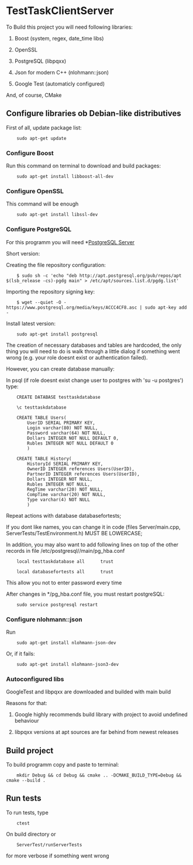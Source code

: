 # TestTaskClientServer
To Build this project you will need following libraries:

1. Boost (system, regex, date_time libs)

2. OpenSSL

3. PostgreSQL (libpqxx)

4. Json for modern C++ (nlohmann::json)

5. Google Test (automaticly configured)

And, of course, CMake
## Configure libraries ob Debian-like distributives

First of all, update package list:

```
    sudo apt-get update
```

### Configure Boost
Run this command on terminal to download  and build packages:
```
    sudo apt-get install libboost-all-dev
```

### Configure OpenSSL
This command will be enough
```
    sudo apt-get install libssl-dev
```

### Configure PostgreSQL
For this programm you will need *[PostgreSQL Server](https://www.postgresql.org/download/linux/)

Short version:

Creating the file repository configuration:
```
    $ sudo sh -c 'echo "deb http://apt.postgresql.org/pub/repos/apt $(lsb_release -cs)-pgdg main" > /etc/apt/sources.list.d/pgdg.list'

```

Importing the repository signing key:

```
    $ wget --quiet -O - https://www.postgresql.org/media/keys/ACCC4CF8.asc | sudo apt-key add -
```

Install latest version:

```
    sudo apt-get install postgresql
```

The creation of necessary databases and tables are hardcoded, the only thing you will need to
do is walk through a little dialog if something went wrong (e.g. your role doesnt exist or authentication failed). 

However, you can create database manually:

In psql (if role doesnt exist change user to postgres with 'su -u postgres') type:

```
    CREATE DATABASE testtaskdatabase
```

```
    \c testtaskdatabase
```

```
    CREATE TABLE Users(
	    UserID SERIAL PRIMARY KEY,
	    Login varchar(80) NOT NULL,
	    Password varchar(64) NOT NULL,
	    Dollars INTEGER NOT NULL DEFAULT 0,
	    Rubles INTEGER NOT NULL DEFAULT 0
	    )

	CREATE TABLE History(
	    HistoryId SERIAL PRIMARY KEY,
	    OwnerID INTEGER references Users(UserID),
	    PartnerID INTEGER references Users(UserID),
	    Dollars INTEGER NOT NULL,
	    Rubles INTEGER NOT NULL,
	    RegTime varchar(20) NOT NULL,
	    CompTime varchar(20) NOT NULL,
	    Type varchar(4) NOT NULL
        )
```

Repeat actions with database databasefortests;

If you dont like names, you can change it in code (files Server/main.cpp, ServerTests/TestEnvironment.h) MUST BE LOWERCASE;

In addition, you may also want to add following lines on top of the other records in file 
/etc/postgresql/<version>/main/pg_hba.conf

```
    local testtaskdatabase all      trust

    local databasefortests all      trust
```
This allow you not to enter password every time

After changes in */pg_hba.conf file, you must restart postgreSQL:

```
    sudo service postgresql restart
```

### Configure nlohmann::json
Run
```
    sudo apt-get install nlohmann-json-dev 
```
Or, if it fails:
```
    sudo apt-get install nlohmann-json3-dev
```

### Autoconfigured libs

GoogleTest and libpqxx are downloaded and builded with main build

Reasons for that:

1. Google highly recommends build library with project to avoid undefined behaviour

2. libpqxx versions at apt sources are far behind from newest releases

## Build project

To build programm copy and paste to terminal:

```
    mkdir Debug && cd Debug && cmake .. -DCMAKE_BUILD_TYPE=Debug && cmake --build .
```

## Run tests

To run tests, type 

```
    ctest
```

On build directory or 

```
    ServerTest/runServerTests 
```

for more verbose if something went wrong